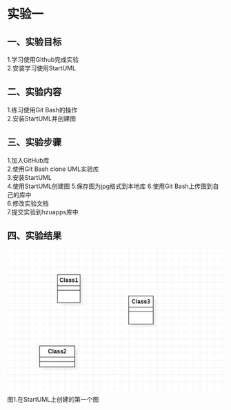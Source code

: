 # 实验一

## 一、实验目标

1.学习使用GIthub完成实验  
2.安装学习使用StartUML  

## 二、实验内容

1.练习使用Git Bash的操作  
2.安装StartUML并创建图  

## 三、实验步骤

1.加入GitHub库  
2.使用Git Bash clone UML实验库  
3.安装StartUML  
4.使用StartUML创建图 
5.保存图为jpg格式到本地库
6.使用Git Bash上传图到自己的库中  
6.修改实验文档  
7.提交实验到hzuapps库中  

## 四、实验结果

![第一个UML图](./model1.jpg)  
图1.在StartUML上创建的第一个图
